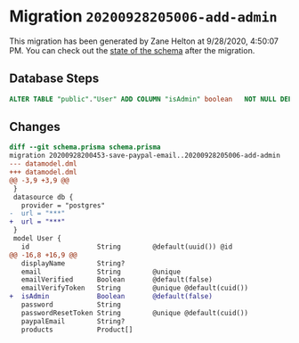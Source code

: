 # Migration `20200928205006-add-admin`

This migration has been generated by Zane Helton at 9/28/2020, 4:50:07 PM.
You can check out the [state of the schema](./schema.prisma) after the migration.

## Database Steps

```sql
ALTER TABLE "public"."User" ADD COLUMN "isAdmin" boolean   NOT NULL DEFAULT false
```

## Changes

```diff
diff --git schema.prisma schema.prisma
migration 20200928200453-save-paypal-email..20200928205006-add-admin
--- datamodel.dml
+++ datamodel.dml
@@ -3,9 +3,9 @@
 }
 datasource db {
   provider = "postgres"
-  url = "***"
+  url = "***"
 }
 model User {
   id                 String        @default(uuid()) @id
@@ -16,8 +16,9 @@
   displayName        String?
   email              String        @unique
   emailVerified      Boolean       @default(false)
   emailVerifyToken   String        @unique @default(cuid())
+  isAdmin            Boolean       @default(false)
   password           String
   passwordResetToken String        @unique @default(cuid())
   paypalEmail        String?
   products           Product[]
```


